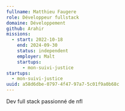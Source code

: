 ```yaml
---
fullname: Matthieu Faugere
role: Développeur fullstack
domaine: Développement
github: Arahir
missions:
  - start: 2022-10-18
    end: 2024-09-30
    status: independent
    employer: Malt
    startups:
      - mon-suivi-justice
startups:
  - mon-suivi-justice
uuid: a58d6dbe-0797-4f47-97a7-5c01f9a0b68c
---
```

Dev full stack passionné de nfl